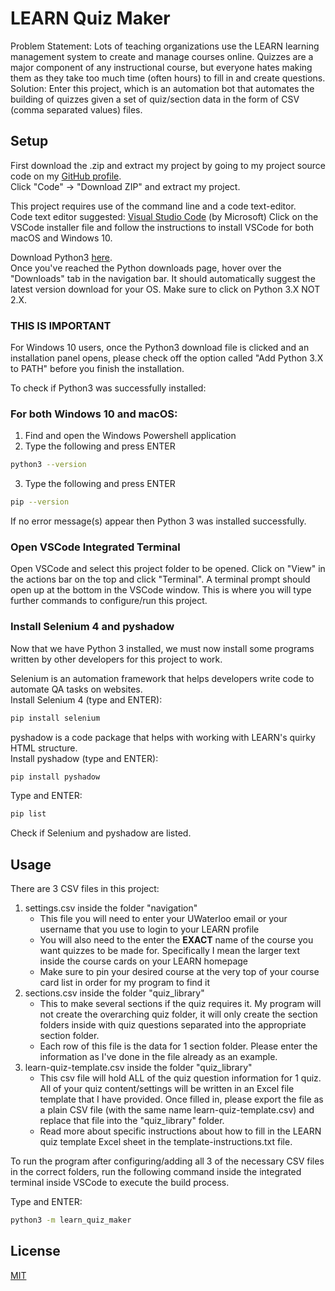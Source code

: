 # LEARN Quiz Maker
Problem Statement: Lots of teaching organizations use the LEARN learning management system to create and manage courses online. Quizzes are a major component of any instructional course, but everyone hates making them as they take too much time (often hours) to fill in and create questions.\
Solution: Enter this project, which is an automation bot that automates the building of quizzes given a set of quiz/section data in the form of CSV (comma separated values) files.

## Setup
First download the .zip and extract my project by going to my project source code on my [GitHub profile](https://github.com/lekangwang/learn-quiz-maker).\
Click "Code" -> "Download ZIP" and extract my project.

This project requires use of the command line and a code text-editor.\
Code text editor suggested: [Visual Studio Code](https://code.visualstudio.com/docs/setup/setup-overview) (by Microsoft)
Click on the VSCode installer file and follow the instructions to install VSCode for both macOS and Windows 10. 

Download Python3 [here](https://www.python.org/downloads/).\
Once you've reached the Python downloads page, hover over the "Downloads" tab in the navigation bar. It should automatically suggest the latest version download for your OS. Make sure to click on Python 3.X NOT 2.X.

### THIS IS IMPORTANT
For Windows 10 users, once the Python3 download file is clicked and an installation panel opens, please check off the option called "Add Python 3.X to PATH" before you finish the installation. 

To check if Python3 was successfully installed: 

### For both Windows 10 and macOS:
1. Find and open the Windows Powershell application
2. Type the following and press ENTER
```bash 
python3 --version
```

3. Type the following and press ENTER
```bash
pip --version
```
If no error message(s) appear then Python 3 was installed successfully.

### Open VSCode Integrated Terminal
Open VSCode and select this project folder to be opened. Click on "View" in the actions bar on the top and click "Terminal". A terminal prompt should open up at the bottom in the VSCode window. This is where you will type further commands to configure/run this project.

### Install Selenium 4 and pyshadow
Now that we have Python 3 installed, we must now install some programs written by other developers for this project to work.

Selenium is an automation framework that helps developers write code to automate QA tasks on websites. \
Install Selenium 4 (type and ENTER):
```bash
pip install selenium
```

pyshadow is a code package that helps with working with LEARN's quirky HTML structure. \
Install pyshadow (type and ENTER):
```bash
pip install pyshadow
```

Type and ENTER:
```bash 
pip list
```
Check if Selenium and pyshadow are listed. 

## Usage
There are 3 CSV files in this project:
1. settings.csv inside the folder "navigation"
    - This file you will need to enter your UWaterloo email or your username that you use to login to your LEARN profile
    - You will also need to the enter the **EXACT** name of the course you want quizzes to be made for. Specifically I mean the larger text inside the course cards on your LEARN homepage
    - Make sure to pin your desired course at the very top of your course card list in order for my program to find it
2. sections.csv inside the folder "quiz_library"
    - This to make several sections if the quiz requires it. My program will not create the overarching quiz folder, it will only create the section folders inside with quiz questions separated into the appropriate section folder. 
    - Each row of this file is the data for 1 section folder. Please enter the information as I've done in the file already as an example.
3. learn-quiz-template.csv inside the folder "quiz_library"
    - This csv file will hold ALL of the quiz question information for 1 quiz. All of your quiz content/settings will be written in an Excel file template that I have provided. Once filled in, please export the file as a plain CSV file (with the same name learn-quiz-template.csv) and replace that file into the "quiz_library" folder.
    - Read more about specific instructions about how to fill in the LEARN quiz template Excel sheet in the template-instructions.txt file. 

To run the program after configuring/adding all 3 of the necessary CSV files in the correct folders, run the following command inside the integrated terminal inside VSCode to execute the build process. 

Type and ENTER:
```bash
python3 -m learn_quiz_maker
```

## License
[MIT](https://choosealicense.com/licenses/mit/)